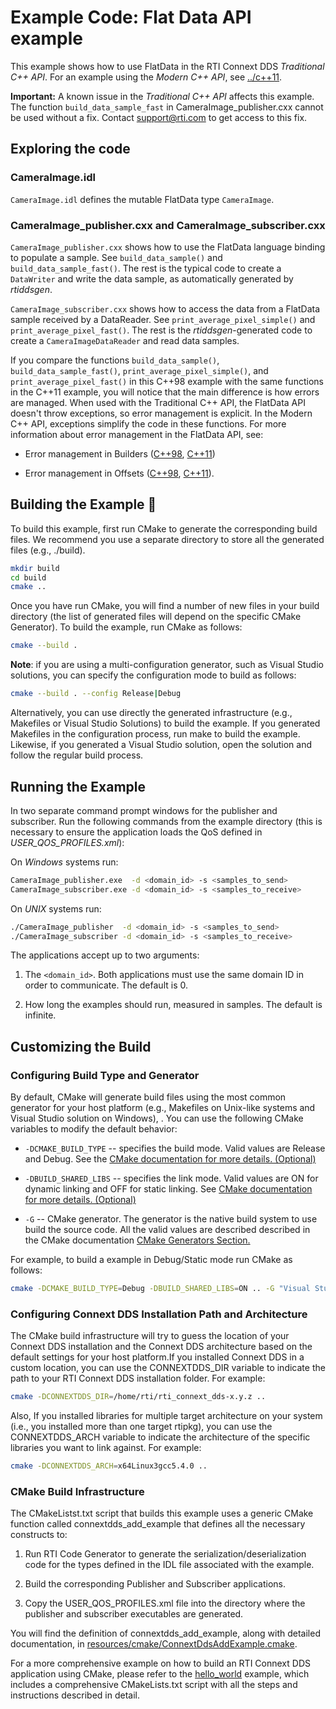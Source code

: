 # Example Code: Flat Data API example

This example shows how to use FlatData in the RTI Connext DDS _Traditional C++
API_. For an example using the _Modern C++ API_, see [../c++11](../c++11).

**Important:** A known issue in the _Traditional C++ API_ affects this example.
The function `build_data_sample_fast` in CameraImage_publisher.cxx cannot be used
without a fix. Contact support@rti.com to get access to this fix.

## Exploring the code

### CameraImage.idl

`CameraImage.idl` defines the mutable FlatData type `CameraImage`.

### CameraImage_publisher.cxx and CameraImage_subscriber.cxx

`CameraImage_publisher.cxx` shows how to use the FlatData language binding to
populate a sample. See `build_data_sample()` and `build_data_sample_fast()`.
The rest is the typical code to create a `DataWriter` and write the data
sample, as automatically generated by *rtiddsgen*.

`CameraImage_subscriber.cxx` shows how to access the data from a FlatData
sample received by a DataReader. See `print_average_pixel_simple()` and
`print_average_pixel_fast()`. The rest is the *rtiddsgen*-generated code to
create a `CameraImageDataReader` and read data samples.

If you compare the functions `build_data_sample()`,
`build_data_sample_fast()`, `print_average_pixel_simple()`, and
`print_average_pixel_fast()` in this C++98 example with the same functions in
the C++11 example, you will notice that the main difference is how errors are
managed. When used with the Traditional C++ API, the FlatData API doesn't throw
exceptions, so error management is explicit. In the Modern C++ API, exceptions
simplify the code in these functions. For more information about error management
in the FlatData API, see:

-   Error management in Builders
    ([C++98](https://community.rti.com/static/documentation/connext-dds/6.1.0/doc/api/connext_dds/api_cpp/group__RTIFlatBuildersModule.html),
    [C++11](https://community.rti.com/static/documentation/connext-dds/6.1.0/doc/api/connext_dds/api_cpp2/group__RTIFlatBuildersModule.html))

-   Error management in Offsets
    ([C++98](https://community.rti.com/static/documentation/connext-dds/6.1.0/doc/api/connext_dds/api_cpp/group__RTIFlatOffsetsModule.html),
    [C++11](https://community.rti.com/static/documentation/connext-dds/6.1.0/doc/api/connext_dds/api_cpp2/group__RTIFlatOffsetsModule.html)).

## Building the Example :wrench:

To build this example, first run CMake to generate the corresponding build
files. We recommend you use a separate directory to store all the generated
files (e.g., ./build).

```bash
mkdir build
cd build
cmake ..
```

Once you have run CMake, you will find a number of new files in your build
directory (the list of generated files will depend on the specific CMake
Generator). To build the example, run CMake as follows:

```sh
cmake --build .
```

**Note**: if you are using a multi-configuration generator, such as Visual
Studio solutions, you can specify the configuration mode to build as follows:

```sh
cmake --build . --config Release|Debug
```

Alternatively, you can use directly the generated infrastructure (e.g.,
Makefiles or Visual Studio Solutions) to build the example. If you generated
Makefiles in the configuration process, run make to build the example. Likewise,
if you generated a Visual Studio solution, open the solution and follow the
regular build process.

## Running the Example

In two separate command prompt windows for the publisher and subscriber. Run the
following commands from the example directory (this is necessary to ensure the
application loads the QoS defined in *USER_QOS_PROFILES.xml*):

On *Windows* systems run:

```sh
CameraImage_publisher.exe  -d <domain_id> -s <samples_to_send>
CameraImage_subscriber.exe -d <domain_id> -s <samples_to_receive>
```

On *UNIX* systems run:

```sh
./CameraImage_publisher  -d <domain_id> -s <samples_to_send>
./CameraImage_subscriber -d <domain_id> -s <samples_to_receive>
```

The applications accept up to two arguments:

1.  The `<domain_id>`. Both applications must use the same domain ID in order to
    communicate. The default is 0.

2.  How long the examples should run, measured in samples. The default is
    infinite.

## Customizing the Build

### Configuring Build Type and Generator

By default, CMake will generate build files using the most common generator for
your host platform (e.g., Makefiles on Unix-like systems and Visual Studio
solution on Windows), \. You can use the following CMake variables to modify the
default behavior:

-   `-DCMAKE_BUILD_TYPE` -- specifies the build mode. Valid values are Release
    and Debug. See the [CMake documentation for more details.
    (Optional)](https://cmake.org/cmake/help/latest/variable/CMAKE_BUILD_TYPE.html)

-   `-DBUILD_SHARED_LIBS` -- specifies the link mode. Valid values are ON for
    dynamic linking and OFF for static linking. See [CMake documentation for
    more details.
    (Optional)](https://cmake.org/cmake/help/latest/variable/BUILD_SHARED_LIBS.html)

-   `-G` -- CMake generator. The generator is the native build system to use
    build the source code. All the valid values are described described in the
    CMake documentation [CMake Generators
    Section.](https://cmake.org/cmake/help/latest/manual/cmake-generators.7.html)

For example, to build a example in Debug/Static mode run CMake as follows:

```sh
cmake -DCMAKE_BUILD_TYPE=Debug -DBUILD_SHARED_LIBS=ON .. -G "Visual Studio 15 2017" -A x64
```

### Configuring Connext DDS Installation Path and Architecture

The CMake build infrastructure will try to guess the location of your Connext
DDS installation and the Connext DDS architecture based on the default settings
for your host platform.If you installed Connext DDS in a custom location, you
can use the CONNEXTDDS_DIR variable to indicate the path to your RTI Connext DDS
installation folder. For example:

```sh
cmake -DCONNEXTDDS_DIR=/home/rti/rti_connext_dds-x.y.z ..
```

Also, If you installed libraries for multiple target architecture on your system
(i.e., you installed more than one target rtipkg), you can use the
CONNEXTDDS_ARCH variable to indicate the architecture of the specific libraries
you want to link against. For example:

```sh
cmake -DCONNEXTDDS_ARCH=x64Linux3gcc5.4.0 ..
```

### CMake Build Infrastructure

The CMakeListst.txt script that builds this example uses a generic CMake
function called connextdds_add_example that defines all the necessary constructs
to:

1.  Run RTI Code Generator to generate the serialization/deserialization code
    for the types defined in the IDL file associated with the example.

2.  Build the corresponding Publisher and Subscriber applications.

3.  Copy the USER_QOS_PROFILES.xml file into the directory where the publisher
    and subscriber executables are generated.

You will find the definition of connextdds_add_example, along with detailed
documentation, in
[resources/cmake/ConnextDdsAddExample.cmake](../../../../resources/cmake/ConnextDdsAddExample.cmake).

For a more comprehensive example on how to build an RTI Connext DDS application
using CMake, please refer to the
[hello_world](../../../connext_dds/build_systems/cmake/) example, which includes
a comprehensive CMakeLists.txt script with all the steps and instructions
described in detail.
